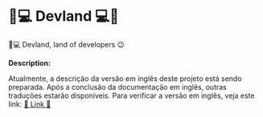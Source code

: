 # 🌴💻 Devland 💻🌴

🌴💻 Devland, land of developers 😉

**Description:**

Atualmente, a descrição da versão em inglês deste projeto está sendo preparada. Após a conclusão da documentação em inglês, outras traduções estarão disponíveis. Para verificar a versão em inglês, veja este link: [🔗 Link 🔗](../English/ReadMe.md)
